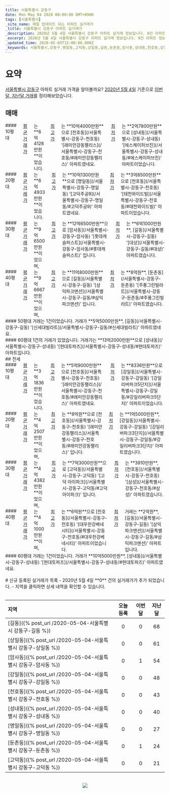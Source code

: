 ```yaml
---
title: 서울특별시 강동구
date: Mon May 04 2020 00:00:00 GMT+0900
tags: [서울특별시]
_site_name: 매일 업데이트 되는 아파트 실거래가
_title: 서울특별시 강동구 아파트 실거래가
_description: 2020년 5월 4일 서울특별시 강동구 아파트 실거래 정보입니다. 9건 아파트 정보가 있습니다.
_excerpt: 2020년 5월 4일 서울특별시 강동구 아파트 실거래 정보입니다. 9건 아파트 정보가 있습니다.
_updated_time: 2020-05-03T15:00:00.000Z
_keywords: 서울특별시,강동구,명일동,고덕동,상일동,길동,둔촌동,암사동,성내동,천호동,강일동
---
```



# 요약
<ins>서울특별시 강동구</ins> 아파트 실거래 가격을 알아볼까요? <ins>2020년 5월 4일</ins> 기준으로 <ins>이번달, 지난달 거래</ins>를 정리해보았습니다.

## 매매
<div class="container">
<div class="six columns" markdown="1">
#### 10평대
<ins>평균 거래가</ins>는 **6억4128만원**이었습니다. <ins>최고가</ins>는 **10억4000만원**으로 [천호동](/서울특별시-강동구-천호동) '[래미안강동팰리스](/서울특별시-강동구-천호동/#래미안강동팰리스)' 아파트였네요. <ins>최저가</ins>는 **2억7800만원**으로 [성내동](/서울특별시-강동구-성내동) '[에스케이허브진](/서울특별시-강동구-성내동/#에스케이허브진)' 아파트이었습니다.
</div>
<div class="six columns" markdown="1">
#### 20평대
<ins>평균 거래가</ins>는 **6억4933만원**이었습니다. <ins>최고가</ins>는 **10억1300만원**으로 [명일동](/서울특별시-강동구-명일동) '[고덕주공9](/서울특별시-강동구-명일동/#고덕주공9)' 아파트였네요. <ins>최저가</ins>는 **3억8500만원**으로 [천호동](/서울특별시-강동구-천호동) '[태천와이드빌](/서울특별시-강동구-천호동/#태천와이드빌)' 아파트이었습니다.
</div>
</div>
<div class="container">
<div class="six columns" markdown="1">
#### 30평대
<ins>평균 거래가</ins>는 **9억6500만원**이었으며, <ins>최고가</ins>는 **12억6500만원**으로 [암사동](/서울특별시-강동구-암사동) '[롯데캐슬퍼스트](/서울특별시-강동구-암사동/#롯데캐슬퍼스트)' 입니다. <ins>최저가</ins>는 **6억1000만원**, [길동](/서울특별시-강동구-길동) '[대상](/서울특별시-강동구-길동/#대상)' 아파트였습니다.
</div>
<div class="six columns" markdown="1">
#### 40평대
<ins>평균 거래가</ins>는 **9억6667만원**이었으며, <ins>최고가</ins>는 **11억8000만원**으로 [길동](/서울특별시-강동구-길동) '[삼익파크맨션](/서울특별시-강동구-길동/#삼익파크맨션)' 입니다. <ins>최저가</ins>는 **8억원**, [둔촌동](/서울특별시-강동구-둔촌동) '[주풍그린빌라트](/서울특별시-강동구-둔촌동/#주풍그린빌라트)' 아파트였습니다.
</div>
</div>
<div class="container">
<div class="six columns" markdown="1">
#### 50평대
거래는 1건이었습니다. 거래가 **5억5000만원**, [길동](/서울특별시-강동구-길동) '[신세대빌라트](/서울특별시-강동구-길동/#신세대빌라트)' 아파트였네요.
</div>
<div class="six columns" markdown="1">
#### 60평대
1건의 거래가 있었습니다. 거래가는 **13억2000만원**으로 [성내동](/서울특별시-강동구-성내동) '[현대토파즈](/서울특별시-강동구-성내동/#현대토파즈)' 아파트입니다.
</div>
</div>
## 전세
<div class="container">
<div class="six columns" markdown="1">
#### 10평대
<ins>평균 거래가</ins>는 **3억1836만원**이었습니다. <ins>최고가</ins>는 **5억9000만원**으로 [천호동](/서울특별시-강동구-천호동) '[래미안강동팰리스](/서울특별시-강동구-천호동/#래미안강동팰리스)' 아파트였네요. <ins>최저가</ins>는 **8336만원**으로 [강일동](/서울특별시-강동구-강일동) '[강일리버파크5단지](/서울특별시-강동구-강일동/#강일리버파크5단지)' 아파트이었습니다.
</div>
<div class="six columns" markdown="1">
#### 20평대
<ins>평균 거래가</ins>는 **4억2507만원**이었으며, <ins>최고가</ins>는 **8억원**으로 [천호동](/서울특별시-강동구-천호동) '[래미안강동팰리스](/서울특별시-강동구-천호동/#래미안강동팰리스)' 입니다. <ins>최저가</ins>는 **1억5000만원**, [강일동](/서울특별시-강동구-강일동) '[강일리버파크3단지](/서울특별시-강동구-강일동/#강일리버파크3단지)' 아파트였습니다.
</div>
</div>
<div class="container">
<div class="six columns" markdown="1">
#### 30평대
<ins>평균 거래가</ins>는 **4억4382만원**이었으며, <ins>최고가</ins>는 **7억3000만원**으로 [고덕동](/서울특별시-강동구-고덕동) '[고덕 아이파크](/서울특별시-강동구-고덕동/#고덕아이파크)' 입니다. <ins>최저가</ins>는 **3910만원**, [천호동](/서울특별시-강동구-천호동) '[삼성](/서울특별시-강동구-천호동/#삼성)' 아파트였습니다.
</div>
<div class="six columns" markdown="1">
#### 40평대
<ins>평균 거래가</ins>는 **4억1000만원**이며, <ins>최고가</ins>는 **6억원**으로 [천호동](/서울특별시-강동구-천호동) '[대우한강베네시티](/서울특별시-강동구-천호동/#대우한강베네시티)' 아파트이었습니다. <ins>최저가</ins> 거래는 **2억원**, [길동](/서울특별시-강동구-길동) '[삼익파크맨션](/서울특별시-강동구-길동/#삼익파크맨션)' 아파트입니다.
</div>
</div>
<div class="container">
<div class="twelve columns" markdown="1">
#### 60평대
거래는 1건이었습니다. 거래가 **10억5000만원**, [성내동](/서울특별시-강동구-성내동) '[현대토파즈](/서울특별시-강동구-성내동/#현대토파즈)' 아파트였네요.
</div>
</div>


<br>
# 신규 등록된 실거래가 목록
- 2020년 5월 4일 **0** 건의 실거래가가 추가 되었습니다.
- 지역을 클릭하면 상세 내역을 확인할 수 있습니다.
<br><br>

| 지역 | 오늘 등록 | 이번달 | 지난달 |
|:---|:---:|:---:|:---:|
| [길동]({% post_url /2020-05-04-서울특별시 강동구-길동 %}) | 0 | 0 | 68|
| [상일동]({% post_url /2020-05-04-서울특별시 강동구-상일동 %}) | 0 | 0 | 61|
| [암사동]({% post_url /2020-05-04-서울특별시 강동구-암사동 %}) | 0 | 1 | 54|
| [강일동]({% post_url /2020-05-04-서울특별시 강동구-강일동 %}) | 0 | 0 | 48|
| [천호동]({% post_url /2020-05-04-서울특별시 강동구-천호동 %}) | 0 | 0 | 43|
| [성내동]({% post_url /2020-05-04-서울특별시 강동구-성내동 %}) | 0 | 0 | 40|
| [명일동]({% post_url /2020-05-04-서울특별시 강동구-명일동 %}) | 0 | 0 | 27|
| [둔촌동]({% post_url /2020-05-04-서울특별시 강동구-둔촌동 %}) | 0 | 1 | 24|
| [고덕동]({% post_url /2020-05-04-서울특별시 강동구-고덕동 %}) | 0 | 0 | 21|

<p align="center"><br><img src="https://via.placeholder.com/700x120"><br></p>
